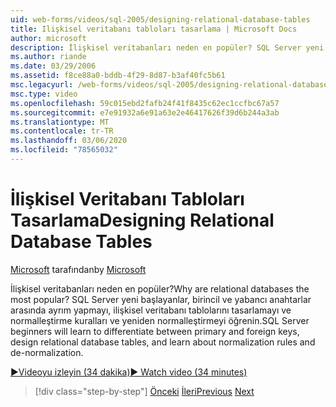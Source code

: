 ```yaml
---
uid: web-forms/videos/sql-2005/designing-relational-database-tables
title: Ilişkisel veritabanı tabloları tasarlama | Microsoft Docs
author: microsoft
description: İlişkisel veritabanları neden en popüler? SQL Server yeni başlayanlar birincil ve yabancı anahtarlar arasında ayrım yapmayı öğren, ilişkisel veritabanı tasarlayacaktır...
ms.author: riande
ms.date: 03/29/2006
ms.assetid: f8ce88a0-bddb-4f29-8d87-b3af40fc5b61
msc.legacyurl: /web-forms/videos/sql-2005/designing-relational-database-tables
msc.type: video
ms.openlocfilehash: 59c015ebd2fafb24f41f8435c62ec1ccfbc67a57
ms.sourcegitcommit: e7e91932a6e91a63e2e46417626f39d6b244a3ab
ms.translationtype: MT
ms.contentlocale: tr-TR
ms.lasthandoff: 03/06/2020
ms.locfileid: "78565032"
---
```

# <a name="designing-relational-database-tables"></a><span data-ttu-id="292bd-104">İlişkisel Veritabanı Tabloları Tasarlama</span><span class="sxs-lookup"><span data-stu-id="292bd-104">Designing Relational Database Tables</span></span>

<span data-ttu-id="292bd-105">[Microsoft](https://github.com/microsoft) tarafından</span><span class="sxs-lookup"><span data-stu-id="292bd-105">by [Microsoft](https://github.com/microsoft)</span></span>

<span data-ttu-id="292bd-106">İlişkisel veritabanları neden en popüler?</span><span class="sxs-lookup"><span data-stu-id="292bd-106">Why are relational databases the most popular?</span></span> <span data-ttu-id="292bd-107">SQL Server yeni başlayanlar, birincil ve yabancı anahtarlar arasında ayrım yapmayı, ilişkisel veritabanı tablolarını tasarlamayı ve normalleştirme kuralları ve yeniden normalleştirmeyi öğrenin.</span><span class="sxs-lookup"><span data-stu-id="292bd-107">SQL Server beginners will learn to differentiate between primary and foreign keys, design relational database tables, and learn about normalization rules and de-normalization.</span></span>

[<span data-ttu-id="292bd-108">&#9654;Videoyu izleyin (34 dakika)</span><span class="sxs-lookup"><span data-stu-id="292bd-108">&#9654; Watch video (34 minutes)</span></span>](https://channel9.msdn.com/Blogs/ASP-NET-Site-Videos/designing-relational-database-tables)

> [!div class="step-by-step"]
> <span data-ttu-id="292bd-109">[Önceki](more-about-column-data-types-and-other-properties.md)
> [İleri](manipulating-database-data.md)</span><span class="sxs-lookup"><span data-stu-id="292bd-109">[Previous](more-about-column-data-types-and-other-properties.md)
[Next](manipulating-database-data.md)</span></span>
